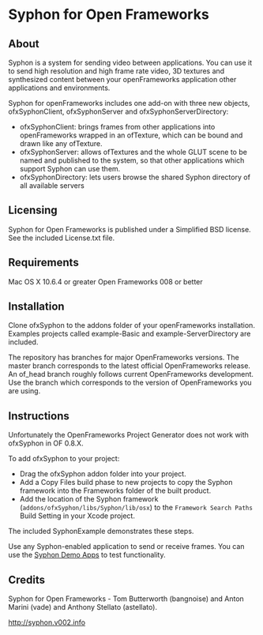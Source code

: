 Syphon for Open Frameworks
==========================

About
-----

Syphon is a system for sending video between applications. You can use it to send high resolution and high frame rate video, 3D textures and synthesized content between your openFrameworks application other applications and environments.

Syphon for openFrameworks includes one add-on with three new objects, ofxSyphonClient, ofxSyphonServer and ofxSyphonServerDirectory:

 - ofxSyphonClient: brings frames from other applications into openFrameworks wrapped in an ofTexture, which can be bound and drawn like any ofTexture.
 - ofxSyphonServer: allows ofTextures and the whole GLUT scene to be named and published to the system, so that other applications which support Syphon can use them.
 - ofxSyphonDirectory: lets users browse the shared Syphon directory of all available servers

Licensing
---------

Syphon for Open Frameworks is published under a Simplified BSD license. See the included License.txt file.

Requirements
------------

Mac OS X 10.6.4 or greater
Open Frameworks 008 or better

Installation
------------

Clone ofxSyphon to the addons folder of your openFrameworks installation. Examples projects called example-Basic and example-ServerDirectory are included.

The repository has branches for major OpenFrameworks versions. The master branch corresponds to the latest official OpenFrameworks release. An of_head branch roughly follows current OpenFrameworks development. Use the branch which corresponds to the version of OpenFrameworks you are using.
   
Instructions
------------

Unfortunately the OpenFrameworks Project Generator does not work with ofxSyphon in OF 0.8.X.

To add ofxSyphon to your project:

 - Drag the ofxSyphon addon folder into your project.
 - Add a Copy Files build phase to new projects to copy the Syphon framework into the Frameworks folder of the built product.
 - Add the location of the Syphon framework (`addons/ofxSyphon/libs/Syphon/lib/osx`) to the `Framework Search Paths` Build Setting in your Xcode project.

The included SyphonExample demonstrates these steps.

Use any Syphon-enabled application to send or receive frames. You can use the [Syphon Demo Apps](http://code.google.com/p/syphon-implementations/downloads/detail?name=Syphon%20Demo%20Apps%20Public%20Beta%202.dmg) to test functionality.

Credits
-------

Syphon for Open Frameworks - Tom Butterworth (bangnoise) and Anton Marini (vade) and Anthony Stellato (astellato).

http://syphon.v002.info 
